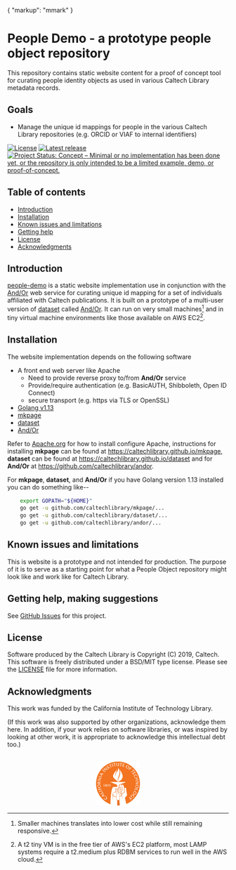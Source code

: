 {
    "markup": "mmark"
}



People Demo - a prototype people object repository
=====================================================

This repository contains static website content for a 
proof of concept tool for curating people identity objects
as used in various Caltech Library metadata records.


## Goals

+ Manage the unique id mappings for people in the various Caltech Library repositories (e.g. ORCID or VIAF to internal identifiers)

[![License](https://img.shields.io/badge/License-BSD%203--Clause-blue.svg?style=flat-square)](https://choosealicense.com/licenses/bsd-3-clause)
[![Latest release](https://img.shields.io/badge/Latest_release-1.1.0-b44e88.svg?style=flat-square)](http://shields.io)
[![Project Status: Concept – Minimal or no implementation has been done yet, or the repository is only intended to be a limited example, demo, or proof-of-concept.](https://www.repostatus.org/badges/latest/concept.svg)](https://www.repostatus.org/#concept)



Table of contents
-----------------

* [Introduction](#introduction)
* [Installation](#installation)
* [Known issues and limitations](#known-issues-and-limitations)
* [Getting help](#getting-help)
* [License](#license)
* [Acknowledgments](#authors-and-acknowledgments)


Introduction
------------

[people-demo](https://github.com/caltechlibrary/people-demo) 
is a static website implementation use in conjunction with the 
[And/Or](https://github.com/caltechlibrary/andor) web service
for curating unique id mapping for a set of individuals affiliated
with Caltech publications.  It is built on a prototype of a 
multi-user version of [dataset](https://github.com/caltechlibrary/dataset) 
called [And/Or](https://github.com/caltechlibrary/andor). It can run
on very small machines[^1] and in tiny virtual machine environments 
like those available on AWS EC2[^2].


Installation
------------

The website implementation depends on the following software

+ A front end web server like Apache 
    + Need to provide reverse proxy to/from __And/Or__ service
    + Provide/require authentication (e.g. BasicAUTH, Shibboleth, Open ID Connect)
    + secure transport (e.g. https via TLS or OpenSSL)
+ [Golang v1.13](https://golang.org)
+ [mkpage](https://github.com/caltechlibrary/mkpage)
+ [dataset](https://github.com/caltechlibrary/dataset)
+ [And/Or](https://github.com/caltechlibrary/andor)

Refer to [Apache.org](https://apache.org) for how to install configure 
Apache, instructions for installing __mkpage__ can be found at https://caltechlibrary.github.io/mkpage, __dataset__ can be found at
https://caltechlibrary.github.io/dataset and for __And/Or__ at
https://github.com/caltechlibrary/andor.

For __mkpage__, __dataset__, and __And/Or__ if you have Golang version
1.13 installed you can do something like--

```bash
    export GOPATH="${HOME}"
    go get -u github.com/caltechlibrary/mkpage/...
    go get -u github.com/caltechlibrary/dataset/...
    go get -u github.com/caltechlibrary/andor/...
```

Known issues and limitations
----------------------------

This is website is a prototype and not intended for production. 
The purpose of it is to serve as a starting point for what
a People Object repository might look like and work like for
Caltech Library.


Getting help, making suggestions
------------

See [GitHub Issues](https://github.com/caltechlibrary/people.library.caltech.edu/issues) for this project.



License
-------

Software produced by the Caltech Library is Copyright (C) 2019, Caltech.  This software is freely distributed under a BSD/MIT type license.  Please see the [LICENSE](LICENSE) file for more information.


Acknowledgments
---------------

This work was funded by the California Institute of Technology Library.

(If this work was also supported by other organizations, acknowledge them here.  In addition, if your work relies on software libraries, or was inspired by looking at other work, it is appropriate to acknowledge this intellectual debt too.)

<div align="center">
  <br>
  <a href="https://www.caltech.edu">
    <img width="100" height="100" src="/assets/caltech-round.svg">
  </a>
</div>

[^1]: Smaller machines translates into lower cost while still remaining responsive.

[^2]: A t2 tiny VM is in the free tier of AWS's EC2 platform, most LAMP systems require a t2.medium plus RDBM services to run well in the AWS cloud.

